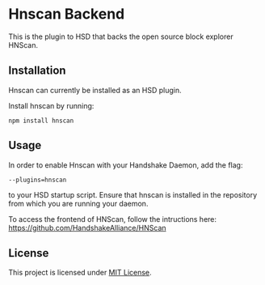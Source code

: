 # Hnscan Backend

This is the plugin to HSD that backs the open source block explorer HNScan.

## Installation

Hnscan can currently be installed as an HSD plugin.

Install hnscan by running:

    npm install hnscan


## Usage

In order to enable Hnscan with your Handshake Daemon, add the flag:

    --plugins=hnscan

to your HSD startup script. Ensure that hnscan is installed in the repository from which
you are running your daemon.

To access the frontend of HNScan, follow the intructions here: https://github.com/HandshakeAlliance/HNScan


## License

This project is licensed under [MIT License](/LICENSE).






